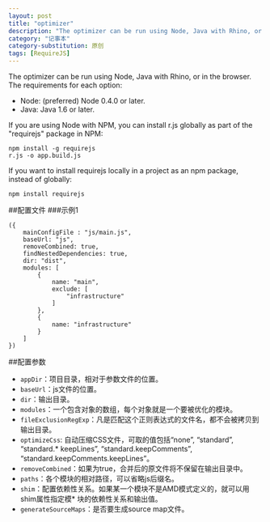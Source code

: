 ```yaml
---
layout: post
title: "optimizer"
description: "The optimizer can be run using Node, Java with Rhino, or in the browser. The requirements for each option"
category: "记事本"
category-substitution: 原创
tags: [RequireJS]
---
```


The optimizer can be run using Node, Java with Rhino, or in the browser. The requirements for each option:

* Node: (preferred) Node 0.4.0 or later.
* Java: Java 1.6 or later.

If you are using Node with NPM, you can install r.js globally as part of the "requirejs" package in NPM:

    npm install -g requirejs
    r.js -o app.build.js


If you want to install requirejs locally in a project as an npm package, instead of globally:

    npm install requirejs


##配置文件
###示例1

    ({
        mainConfigFile : "js/main.js",
        baseUrl: "js",
        removeCombined: true,
        findNestedDependencies: true,
        dir: "dist",
        modules: [
            {
                name: "main",
                exclude: [
                    "infrastructure"
                ]
            },
            {
                name: "infrastructure"
            }
        ]
    })

##配置参数

* `appDir`：项目目录，相对于参数文件的位置。
* `baseUrl`：js文件的位置。
* `dir`：输出目录。
* `modules`：一个包含对象的数组，每个对象就是一个要被优化的模块。
* `fileExclusionRegExp`：凡是匹配这个正则表达式的文件名，都不会被拷贝到输出目录。
* `optimizeCss`: 自动压缩CSS文件，可取的值包括“none”, “standard”, “standard.* keepLines”, “standard.keepComments”, “standard.keepComments.keepLines”。
* `removeCombined`：如果为true，合并后的原文件将不保留在输出目录中。
* `paths`：各个模块的相对路径，可以省略js后缀名。
* `shim`：配置依赖性关系。如果某一个模块不是AMD模式定义的，就可以用shim属性指定模* 块的依赖性关系和输出值。
* `generateSourceMaps`：是否要生成source map文件。





    







